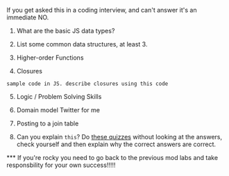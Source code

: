 If you get asked this in a coding interview, and can't answer it's an immediate NO. 

1. What are the basic JS data types?


2. List some common data structures, at least 3. 


3. Higher-order Functions 


4. Closures 
```
sample code in JS. describe closures using this code 
```

5. Logic / Problem Solving Skills 


6. Domain model Twitter for me 


7. Posting to a join table 


8. Can you explain `this`? Do [these quizzes](https://dev.to/liaowow/take-this-quiz-understand-how-this-works-in-javascript-44dj) without looking at the answers, check yourself and then explain why the correct answers are correct. 



*** If you're rocky you need to go back to the previous mod labs and take responsbility for your own success!!!!!